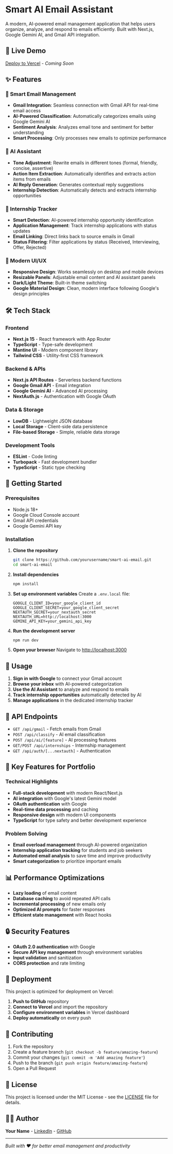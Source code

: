 # Smart AI Email Assistant

A modern, AI-powered email management application that helps users organize, analyze, and respond to emails efficiently. Built with Next.js, Google Gemini AI, and Gmail API integration.

<!-- Deployment ready - ESLint removed for successful build -->

## 🚀 Live Demo

[Deploy to Vercel](https://vercel.com) - *Coming Soon*

## ✨ Features

### 📧 Smart Email Management
- **Gmail Integration**: Seamless connection with Gmail API for real-time email access
- **AI-Powered Classification**: Automatically categorizes emails using Google Gemini AI
- **Sentiment Analysis**: Analyzes email tone and sentiment for better understanding
- **Smart Processing**: Only processes new emails to optimize performance

### 🤖 AI Assistant
- **Tone Adjustment**: Rewrite emails in different tones (formal, friendly, concise, assertive)
- **Action Item Extraction**: Automatically identifies and extracts action items from emails
- **AI Reply Generation**: Generates contextual reply suggestions
- **Internship Detection**: Automatically detects and extracts internship opportunities

### 💼 Internship Tracker
- **Smart Detection**: AI-powered internship opportunity identification
- **Application Management**: Track internship applications with status updates
- **Email Linking**: Direct links back to source emails in Gmail
- **Status Filtering**: Filter applications by status (Received, Interviewing, Offer, Rejected)

### 🎨 Modern UI/UX
- **Responsive Design**: Works seamlessly on desktop and mobile devices
- **Resizable Panels**: Adjustable email content and AI assistant panels
- **Dark/Light Theme**: Built-in theme switching
- **Google Material Design**: Clean, modern interface following Google's design principles

## 🛠️ Tech Stack

### Frontend
- **Next.js 15** - React framework with App Router
- **TypeScript** - Type-safe development
- **Mantine UI** - Modern component library
- **Tailwind CSS** - Utility-first CSS framework

### Backend & APIs
- **Next.js API Routes** - Serverless backend functions
- **Google Gmail API** - Email integration
- **Google Gemini AI** - Advanced AI processing
- **NextAuth.js** - Authentication with Google OAuth

### Data & Storage
- **LowDB** - Lightweight JSON database
- **Local Storage** - Client-side data persistence
- **File-based Storage** - Simple, reliable data storage

### Development Tools
- **ESLint** - Code linting
- **Turbopack** - Fast development bundler
- **TypeScript** - Static type checking

## 🚀 Getting Started

### Prerequisites
- Node.js 18+ 
- Google Cloud Console account
- Gmail API credentials
- Google Gemini API key

### Installation

1. **Clone the repository**
   ```bash
   git clone https://github.com/yourusername/smart-ai-email.git
   cd smart-ai-email
   ```

2. **Install dependencies**
   ```bash
   npm install
   ```

3. **Set up environment variables**
   Create a `.env.local` file:
   ```env
   GOOGLE_CLIENT_ID=your_google_client_id
   GOOGLE_CLIENT_SECRET=your_google_client_secret
   NEXTAUTH_SECRET=your_nextauth_secret
   NEXTAUTH_URL=http://localhost:3000
   GEMINI_API_KEY=your_gemini_api_key
   ```

4. **Run the development server**
   ```bash
   npm run dev
   ```

5. **Open your browser**
   Navigate to [http://localhost:3000](http://localhost:3000)

## 📱 Usage

1. **Sign in with Google** to connect your Gmail account
2. **Browse your inbox** with AI-powered categorization
3. **Use the AI Assistant** to analyze and respond to emails
4. **Track internship opportunities** automatically detected by AI
5. **Manage applications** in the dedicated internship tracker

## 🔧 API Endpoints

- `GET /api/gmail` - Fetch emails from Gmail
- `POST /api/classify` - AI email classification
- `POST /api/ai/[feature]` - AI processing features
- `GET/POST /api/internships` - Internship management
- `GET /api/auth/[...nextauth]` - Authentication

## 🎯 Key Features for Portfolio

### Technical Highlights
- **Full-stack development** with modern React/Next.js
- **AI integration** with Google's latest Gemini model
- **OAuth authentication** with Google
- **Real-time data processing** and caching
- **Responsive design** with modern UI components
- **TypeScript** for type safety and better development experience

### Problem Solving
- **Email overload management** through AI-powered organization
- **Internship application tracking** for students and job seekers
- **Automated email analysis** to save time and improve productivity
- **Smart categorization** to prioritize important emails

## 📊 Performance Optimizations

- **Lazy loading** of email content
- **Database caching** to avoid repeated API calls
- **Incremental processing** of new emails only
- **Optimized AI prompts** for faster responses
- **Efficient state management** with React hooks

## 🔒 Security Features

- **OAuth 2.0 authentication** with Google
- **Secure API key management** through environment variables
- **Input validation** and sanitization
- **CORS protection** and rate limiting

## 🚀 Deployment

This project is optimized for deployment on Vercel:

1. **Push to GitHub** repository
2. **Connect to Vercel** and import the repository
3. **Configure environment variables** in Vercel dashboard
4. **Deploy automatically** on every push

## 🤝 Contributing

1. Fork the repository
2. Create a feature branch (`git checkout -b feature/amazing-feature`)
3. Commit your changes (`git commit -m 'Add amazing feature'`)
4. Push to the branch (`git push origin feature/amazing-feature`)
5. Open a Pull Request

## 📄 License

This project is licensed under the MIT License - see the [LICENSE](LICENSE) file for details.

## 👨‍💻 Author

**Your Name** - [LinkedIn](https://linkedin.com/in/yourprofile) - [GitHub](https://github.com/yourusername)

---

*Built with ❤️ for better email management and productivity*
